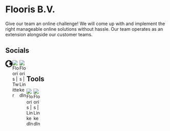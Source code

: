 # Flooris B.V.
Give our team an online challenge! We will come up with and implement the right manageable online solutions without hassle. Our team operates as an extension alongside our customer teams.

## Socials
[<img align="left" alt="flooris.nl" width="22px" src="https://raw.githubusercontent.com/iconic/open-iconic/master/svg/globe.svg" />][website]
[<img align="left" alt="Flooris | Twitter" width="22px" src="https://cdn.jsdelivr.net/npm/simple-icons@v3/icons/facebook.svg" />][facebook]
[<img align="left" alt="Flooris | LinkedIn" width="22px" src="https://cdn.jsdelivr.net/npm/simple-icons@v3/icons/linkedin.svg" />][linkedin]

<br />

## Tools
[<img align="left" alt="Flooris | LinkedIn" width="22px" src="https://cdn.jsdelivr.net/npm/simple-icons@v3/icons/shopware.svg" />](https://github.com/shopware)
[<img align="left" alt="Flooris | LinkedIn" width="22px" src="https://cdn.jsdelivr.net/npm/simple-icons@v3/icons/laravel.svg" />](https://github.com/laravel/laravel)



[website]: https://flooris.nl
[facebook]: https://www.facebook.com/floorisnl/
[linkedin]: https://www.linkedin.com/company/flooris/
